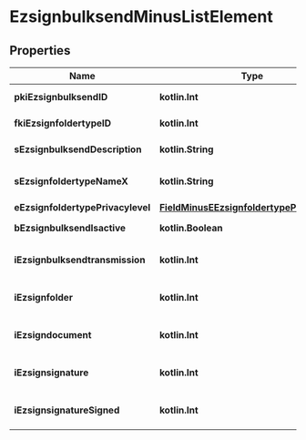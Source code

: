 
# EzsignbulksendMinusListElement

## Properties
Name | Type | Description | Notes
------------ | ------------- | ------------- | -------------
**pkiEzsignbulksendID** | **kotlin.Int** | The unique ID of the Ezsignbulksend | 
**fkiEzsignfoldertypeID** | **kotlin.Int** | The unique ID of the Ezsignfoldertype. | 
**sEzsignbulksendDescription** | **kotlin.String** | The description of the Ezsignbulksend | 
**sEzsignfoldertypeNameX** | **kotlin.String** | The name of the Ezsignfoldertype in the language of the requester | 
**eEzsignfoldertypePrivacylevel** | [**FieldMinusEEzsignfoldertypePrivacylevel**](FieldMinusEEzsignfoldertypePrivacylevel.md) |  | 
**bEzsignbulksendIsactive** | **kotlin.Boolean** | Whether the Ezsignbulksend is active or not | 
**iEzsignbulksendtransmission** | **kotlin.Int** | The total number of Ezsignbulksendtransmissions in the Ezsignbulksend | 
**iEzsignfolder** | **kotlin.Int** | The total number of Ezsignfolders in the Ezsignbulksend | 
**iEzsigndocument** | **kotlin.Int** | The total number of Ezsigndocuments in the Ezsignbulksend | 
**iEzsignsignature** | **kotlin.Int** | The total number of Ezsignsignature in the Ezsignbulksend | 
**iEzsignsignatureSigned** | **kotlin.Int** | The total number of already signed Ezsignsignature blocks in the Ezsignbulksend | 



